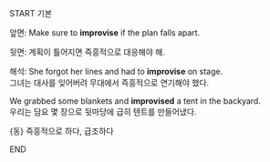 START
기본

앞면:
Make sure to **improvise** if the plan falls apart.

뒷면:
계획이 틀어지면 즉흥적으로 대응해야 해.

해석:
She forgot her lines and had to **improvise** on stage.  
그녀는 대사를 잊어버려 무대에서 즉흥적으로 연기해야 했다.

We grabbed some blankets and **improvised** a tent in the backyard.  
우리는 담요 몇 장으로 뒷마당에 급히 텐트를 만들어냈다.

{동} 즉흥적으로 하다, 급조하다
<!--ID: 1746523999856-->
END